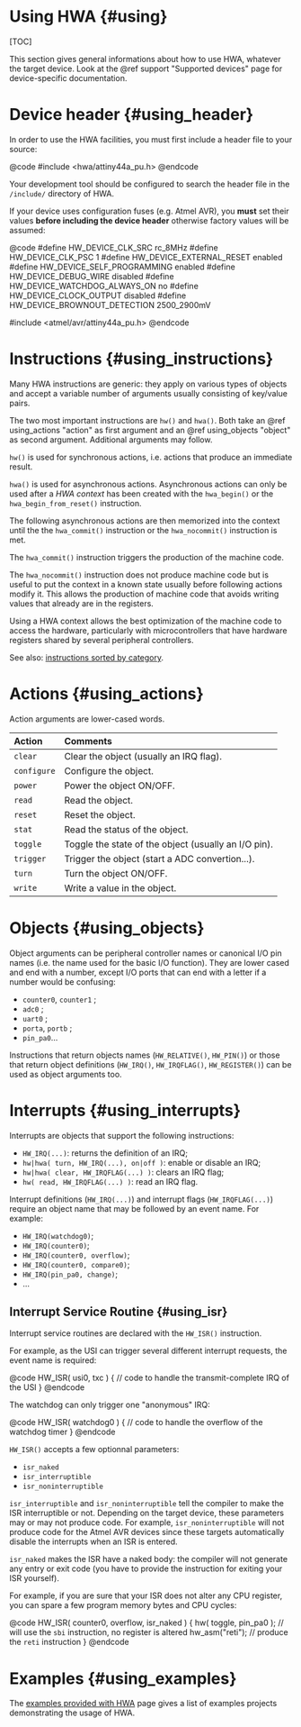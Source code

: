 
Using HWA {#using}
=========

[TOC]

This section gives general informations about how to use HWA, whatever the
target device. Look at the @ref support "Supported devices" page for
device-specific documentation.


Device header {#using_header}
=============

In order to use the HWA facilities, you must first include a header file
to your source:

@code
#include <hwa/attiny44a_pu.h>
@endcode

Your development tool should be configured to search the header file in the
`/include/` directory of HWA.

If your device uses configuration fuses (e.g. Atmel AVR), you __must__ set their
values __before including the device header__ otherwise factory values will be
assumed:

@code
#define HW_DEVICE_CLK_SRC               rc_8MHz
#define HW_DEVICE_CLK_PSC               1
#define HW_DEVICE_EXTERNAL_RESET        enabled
#define HW_DEVICE_SELF_PROGRAMMING      enabled
#define HW_DEVICE_DEBUG_WIRE            disabled
#define HW_DEVICE_WATCHDOG_ALWAYS_ON    no
#define HW_DEVICE_CLOCK_OUTPUT          disabled
#define HW_DEVICE_BROWNOUT_DETECTION    2500_2900mV

#include <atmel/avr/attiny44a_pu.h>
@endcode


Instructions {#using_instructions}
============

Many HWA instructions are generic: they apply on various types of objects and
accept a variable number of arguments usually consisting of key/value pairs.

The two most important instructions are `hw()` and `hwa()`. Both take an @ref
using_actions "action" as first argument and an @ref using_objects "object" as
second argument. Additional arguments may follow.

`hw()` is used for synchronous actions, i.e. actions that produce an immediate
result.

`hwa()` is used for asynchronous actions. Asynchronous actions can only be used
after a _HWA context_ has been created with the `hwa_begin()` or the
`hwa_begin_from_reset()` instruction.

The following asynchronous actions are then memorized into the context until the
the `hwa_commit()` instruction or the `hwa_nocommit()` instruction is met.

The `hwa_commit()` instruction triggers the production of the machine code.

The `hwa_nocommit()` instruction does not produce machine code but is useful to
put the context in a known state usually before following actions modify
it. This allows the production of machine code that avoids writing values that
already are in the registers.

Using a HWA context allows the best optimization of the machine code to
access the hardware, particularly with microcontrollers that have hardware
registers shared by several peripheral controllers.

See also: <a href="modules.html">instructions sorted by category</a>.


Actions {#using_actions}
=======

Action arguments are lower-cased words.

Action	    | Comments
:-----------|:-----------
`clear`     | Clear the object (usually an IRQ flag).
`configure` | Configure the object.
`power`     | Power the object ON/OFF.
`read`      | Read the object.
`reset`     | Reset the object.
`stat`      | Read the status of the object.
`toggle`    | Toggle the state of the object (usually an I/O pin).
`trigger`   | Trigger the object (start a ADC convertion...).
`turn`      | Turn the object ON/OFF.
`write`     | Write a value in the object.


Objects {#using_objects}
=======

Object arguments can be peripheral controller names or canonical I/O pin names
(i.e. the name used for the basic I/O function). They are lower cased and end
with a number, except I/O ports that can end with a letter if a number would be
confusing:

 * `counter0`, `counter1` ;
 * `adc0` ;
 * `uart0` ;
 * `porta`, `portb` ;
 * `pin_pa0`...

Instructions that return objects names (`HW_RELATIVE()`, `HW_PIN()`) or those
that return object definitions (`HW_IRQ()`, `HW_IRQFLAG()`, `HW_REGISTER()`) can
be used as object arguments too.


Interrupts {#using_interrupts}
==========

Interrupts are objects that support the following instructions:

 * `HW_IRQ(...)`: returns the definition of an IRQ;
 * `hw|hwa( turn, HW_IRQ(...), on|off )`: enable or disable an IRQ;
 * `hw|hwa( clear, HW_IRQFLAG(...) )`: clears an IRQ flag;
 * `hw( read, HW_IRQFLAG(...) )`: read an IRQ flag.

Interrupt definitions (`HW_IRQ(...)`) and interrupt flags (`HW_IRQFLAG(...)`)
require an object name that may be followed by an event name. For example:

 * `HW_IRQ(watchdog0)`;
 * `HW_IRQ(counter0)`;
 * `HW_IRQ(counter0, overflow)`;
 * `HW_IRQ(counter0, compare0)`;
 * `HW_IRQ(pin_pa0, change)`;
 * ...


Interrupt Service Routine {#using_isr}
-------------------------

Interrupt service routines are declared with the `HW_ISR()` instruction.

For example, as the USI can trigger several different interrupt requests, the
event name is required:

@code
HW_ISR( usi0, txc )
{
  // code to handle the transmit-complete IRQ of the USI
}
@endcode

The watchdog can only trigger one "anonymous" IRQ:

@code
HW_ISR( watchdog0 )
{
  // code to handle the overflow of the watchdog timer
}
@endcode


`HW_ISR()` accepts a few optionnal parameters:

 * `isr_naked`
 * `isr_interruptible`
 * `isr_noninterruptible`

`isr_interruptible` and `isr_noninterruptible` tell the compiler to make the ISR
interruptible or not. Depending on the target device, these parameters may or
may not produce code. For example, `isr_noninterruptible` will not produce code
for the Atmel AVR devices since these targets automatically disable the
interrupts when an ISR is entered.

`isr_naked` makes the ISR have a naked body: the compiler will not generate any
entry or exit code (you have to provide the instruction for exiting your ISR
yourself).

For example, if you are sure that your ISR does not alter any CPU register, you
can spare a few program memory bytes and CPU cycles:

@code
HW_ISR( counter0, overflow, isr_naked )
{
  hw( toggle, pin_pa0 );  // will use the `sbi` instruction, no register is altered
  hw_asm("reti");         // produce the `reti` instruction
}
@endcode



Examples {#using_examples}
========

The <a href="examples.html">examples provided with HWA</a> page gives a list of
examples projects demonstrating the usage of HWA.
